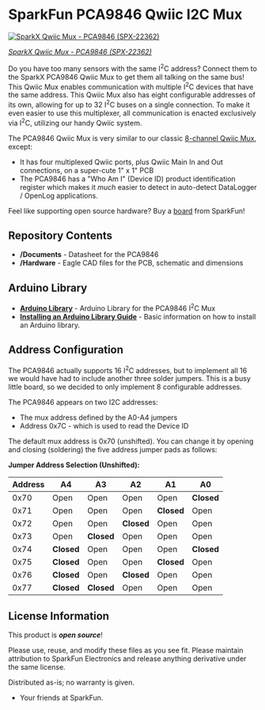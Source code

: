 SparkFun PCA9846 Qwiic I2C Mux
===========================================================

[![SparkX Qwiic Mux - PCA9846 (SPX-22362)](https://cdn.sparkfun.com/assets/parts/2/2/3/9/0/22362-_SPX-_01.jpg)](https://www.sparkfun.com/products/22362)

[*SparkX Qwiic Mux - PCA9846 (SPX-22362)*](https://www.sparkfun.com/products/22362)

Do you have too many sensors with the same I<sup>2</sup>C address? Connect them to the SparkX PCA9846 Qwiic Mux to get them all talking on the same bus! This Qwiic Mux enables communication with multiple I<sup>2</sup>C devices that have the same address. This Qwiic Mux also has eight configurable addresses of its own, allowing for up to 32 I<sup>2</sup>C buses on a single connection. To make it even easier to use this multiplexer, all communication is enacted exclusively via I<sup>2</sup>C, utilizing our handy Qwiic system.

The PCA9846 Qwiic Mux is very similar to our classic [8-channel Qwiic Mux](https://www.sparkfun.com/products/16784), except:

* It has four multiplexed Qwiic ports, plus Qwiic Main In and Out connections, on a super-cute 1" x 1" PCB
* The PCA9846 has a "Who Am I" (Device ID) product identification register which makes it _much_ easier to detect in auto-detect DataLogger / OpenLog applications.

Feel like supporting open source hardware? 
Buy a [board](https://www.sparkfun.com/products/22362) from SparkFun!

Repository Contents
-------------------

* **/Documents** - Datasheet for the PCA9846
* **/Hardware** - Eagle CAD files for the PCB, schematic and dimensions

Arduino Library
--------------

* **[Arduino Library](https://github.com/sparkfun/SparkFun_PCA9846_Mux_Arduino_Library)** - Arduino Library for the PCA9846 I<sup>2</sup>C Mux
* **[Installing an Arduino Library Guide](https://learn.sparkfun.com/tutorials/installing-an-arduino-library)** - Basic information on how to install an Arduino library.

Address Configuration
--------------

The PCA9846 actually supports 16 I<sup>2</sup>C addresses, but to implement all 16 we would have had to include another three solder jumpers.
This is a busy little board, so we decided to only implement 8 configurable addresses.

The PCA9846 appears on two I2C addresses:

* The mux address defined by the A0-A4 jumpers
* Address 0x7C - which is used to read the Device ID

The default mux address is 0x70 (unshifted). You can change it by opening and closing (soldering) the five address jumper pads as follows:

**Jumper Address Selection (Unshifted):**

| Address | A4 | A3 | A2 | A1 | A0 |
|---|---|---|---|---|---|
| 0x70 | Open | Open | Open | Open | **Closed** |
| 0x71 | Open | Open | Open | **Closed** | Open |
| 0x72 | Open | Open | **Closed** | Open | Open |
| 0x73 | Open | **Closed** | Open | Open | Open |
| 0x74 | **Closed** | Open | Open | Open | **Closed** |
| 0x75 | **Closed** | Open | Open | **Closed** | Open |
| 0x76 | **Closed** | Open | **Closed** | Open | Open |
| 0x77 | **Closed** | **Closed** | Open | Open | Open |


License Information
-------------------

This product is _**open source**_! 

Please use, reuse, and modify these files as you see fit. Please maintain attribution to SparkFun Electronics and release anything derivative under the same license.

Distributed as-is; no warranty is given.

- Your friends at SparkFun.
